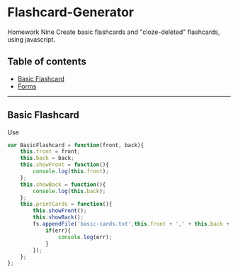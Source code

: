 # Flashcard-Generator
Homework Nine
Create basic flashcards and "cloze-deleted" flashcards, using javascript.

## Table of contents

- [Basic Flashcard](#basic-flashcard)
- [Forms](#forms)

---

## Basic Flashcard
Use 
```js
var BasicFlashcard = function(front, back){
	this.front = front;
	this.back = back;
	this.showFront = function(){
		console.log(this.front);
	};
	this.showBack = function(){
		console.log(this.back);
	};
	this.printCards = function(){
		this.showFront();
		this.showBack();
		fs.appendFile('basic-cards.txt',this.front + ',' + this.back + '\n**', function(err){
			if(err){
				console.log(err);
			}
		});
	};
};
```

